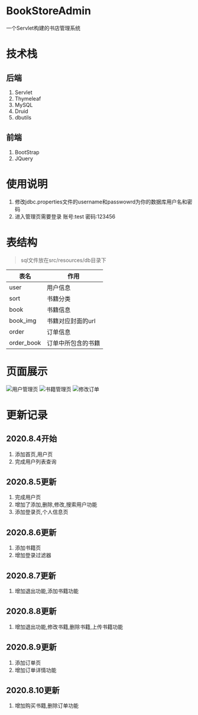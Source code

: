 # BookStoreAdmin
一个Servlet构建的书店管理系统

# 技术栈
## 后端
1. Servlet
2. Thymeleaf
3. MySQL
4. Druid
5. dbutils

## 前端
1. BootStrap
2. JQuery

# 使用说明

1. 修改jdbc.properties文件的username和passwowrd为你的数据库用户名和密码
2. 进入管理页需要登录
    账号:test
    密码:123456

# 表结构

> sql文件放在src/resources/db目录下

| 表名       | 作用               |
| ---------- | ------------------ |
| user       | 用户信息           |
| sort       | 书籍分类           |
| book       | 书籍信息           |
| book_img   | 书籍对应封面的url  |
| order      | 订单信息           |
| order_book | 订单中所包含的书籍 |

# 页面展示

![用户管理页](https://s1.ax1x.com/2020/08/13/axL0tH.png) 
![书籍管理页](https://s1.ax1x.com/2020/08/13/axLwAe.png)
![修改订单](https://s1.ax1x.com/2020/08/13/axLa7D.png)

# 更新记录
## 2020.8.4开始
1. 添加首页,用户页
2. 完成用户列表查询

## 2020.8.5更新
1. 完成用户页
2. 增加了添加,删除,修改,搜索用户功能
3. 添加登录页,个人信息页

## 2020.8.6更新
1. 添加书籍页
2. 增加登录过滤器

## 2020.8.7更新
1. 增加退出功能,添加书籍功能

## 2020.8.8更新
1. 增加退出功能,修改书籍,删除书籍,上传书籍功能

## 2020.8.9更新
1. 添加订单页
2. 增加订单详情功能

## 2020.8.10更新
1. 增加购买书籍,删除订单功能